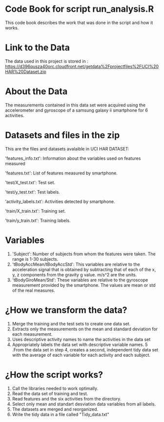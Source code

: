 #  Code Book for script run_analysis.R

 This code book describes the work that was done in the script and how it works.
 
#  Link to the Data

The data used in this project is stored in : https://d396qusza40orc.cloudfront.net/getdata%2Fprojectfiles%2FUCI%20HAR%20Dataset.zip

# About the Data

The measurements contained in this data set were acquired using the accelerometer and gyroscope of a samsung galaxy ii smartphone for 6 activities.

# Datasets and files in the zip

This are the files and datasets avalaible in UCI HAR DATASET:

'features_info.txt': Information about the variables used on features measured

'features.txt': List of features measured by smartphone.

'test/X_test.txt': Test set.

'test/y_test.txt': Test labels.

'activity_labels.txt': Activities detected by smartphone.

'train/X_train.txt': Training set.

'train/y_train.txt': Training labels.

# Variables

1. 'Subject': Number of subjects from whom the features were taken. The range is 1-30 subjects.
2. 'tBodyAccMean/tBodyAccStd': This variables are relative to the acceleration signal that is obtained by subtracting that of each of the x, y, z components from the gravity g value. m/s^2 are the units.
3. 'tBodyGiroMean/Std': These variables are relative to the gyroscope measurement provided by the smartphone. The values are mean or std of the real measures.

# ¿How we transform the data?

1. Merge the training and the test sets to create one data set.
2. Extracts only the measurements on the mean and standard deviation for each measurement.
3. Uses descriptive activity names to name the activities in the data set
4. Appropriately labels the data set with descriptive variable names.
5 .From the data set in step 4, creates a second, independent tidy data set with the average of each variable for each activity and each subject.

# ¿How the script works?
1. Call the libraries needed to work optimally.
2. Read the data set of training and test.
3. Read features and the six activities from the directory.
4. Select only mean and standart desviation data variables from all labels.
5. The datasets are merged and reorganized.
6. Write the tidy data in a file called "Tidy_data.txt"

